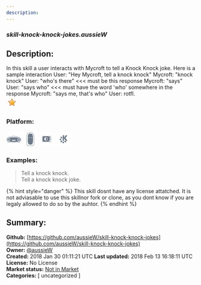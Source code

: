 ```yaml
---
description: 
---
```


### _skill-knock-knock-jokes.aussieW_  
## Description:  
In this skill a user interacts with Mycroft to tell a Knock Knock joke.
Here is a sample interaction
User: "Hey Mycroft, tell a knock knock"
Mycroft: "knock knock"
User: "who's there" <<< must be this response
Mycroft: "says"
User: "says who" <<< must have the word 'who' somewhere in the response
Mycroft: "says me, that's who"
User: rotfl.  
![](../.gitbook/assets/star.png)  
  
### Platform:  
 ![Mark I](../.gitbook/assets/mark-1-icon.png)  ![Mark II](../.gitbook/assets/mark-2-icon.png)  ![Picroft](../.gitbook/assets/picroft-icon.png)  ![plasmoid](../.gitbook/assets/kde.png)   
### Examples:  
> Tell a knock knock.  
> Tell a knock knock joke.  
  
{% hint style="danger" %}
This skill dosnt have any license attatched. It is not adviasable to use this skillnor fork or clone, as you dont know if you are legaly allowed to do so by the auhtor.
{% endhint %}
  
## Summary:  
**Github:** [https://github.com/aussieW/skill-knock-knock-jokes](https://github.com/aussieW/skill-knock-knock-jokes)  
**Owner:** [@aussieW](https://github.com/aussieW)  
**Created:** 2018 Jan 30 01:11:21 UTC  **Last updated:** 2018 Feb 13 16:18:11 UTC  
**License:** No License  
**Market status:** [Not in Market](https://market.mycroft.ai/skill/)  
**Categories:** [ uncategorized ]   
